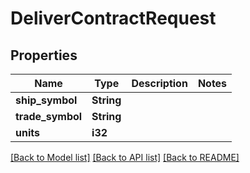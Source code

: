 # DeliverContractRequest

## Properties

Name | Type | Description | Notes
------------ | ------------- | ------------- | -------------
**ship_symbol** | **String** |  | 
**trade_symbol** | **String** |  | 
**units** | **i32** |  | 

[[Back to Model list]](../README.md#documentation-for-models) [[Back to API list]](../README.md#documentation-for-api-endpoints) [[Back to README]](../README.md)


